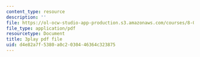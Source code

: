 ```yaml
---
content_type: resource
description: ''
file: https://ol-ocw-studio-app-production.s3.amazonaws.com/courses/8-01sc-classical-mechanics-fall-2016/d4e82a7f5380a0c2030446364c323875_w7z_z-lucyU.pdf
file_type: application/pdf
resourcetype: Document
title: 3play pdf file
uid: d4e82a7f-5380-a0c2-0304-46364c323875
---
```

